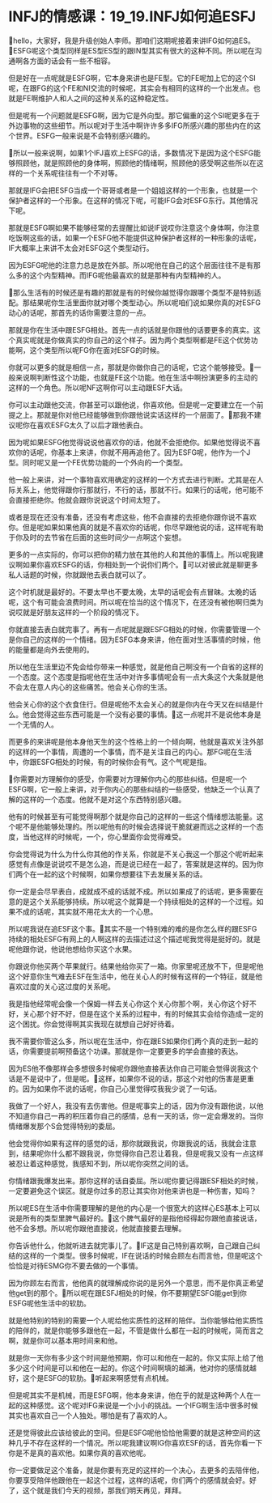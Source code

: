 # INFJ的情感课：19_19.INFJ如何追ESFJ

🎼hello，大家好，我是升级创始人李师。那咱们这期呢接着来讲IFG如何追ES。🎼ESFG呢这个类型同样是ES型ES型的跟IN型其实有很大的这种不同。所以呢在沟通啊各方面的话会有一些不相容。

但是好在一点呢就是ESFG啊，它本身来讲也是FE型。它的FE呢加上它的这个SI呢，在跟FG的这个FE和NI交流的时候呢，其实会有相同的这样的一个出发点。也就是FE啊维护人和人之间的这种关系的这种稳定性。

但是呢有一个问题就是ESFG啊，因为它是外向型。那它偏重的这个SI呢更多在于外边事物的这些细节。所以呢对于生活中啊许许多多IFG所感兴趣的那些内在的这个世界。ESFG一般来说是不会特别感兴趣的。

🎼所以一般来说啊，如果1个IFJ喜欢上ESFG的话，多数情况下是因为这个ESFG能够照顾他，就是照顾他的身体啊，照顾他的情绪啊，照顾他的感受啊这些所以在这样的一个关系呢往往有一个不对等。

那就是IFG会把ESFG当成一个哥哥或者是一个姐姐这样的一个形象，也就是一个保护者这样的一个形象。在这样的情况下呢，可能IFG会对ESFG东行。其他情况下呢。

那就是ESFG啊如果不能够经常的去提醒比如说IF说哎你注意这个身体啊，你注意吃饭啊这些的话，如果一个ESFG他不能提供这种保护者这样的一种形象的话呢，IF大概率上来讲不太会对ESFG这个类型动行。

因为ESFG呢他的注意力总是放在外部。所以呢他在自己的这个层面往往不是有那么多的这个内型精神。而IFG呢他最喜欢的就是那种有内型精神的人。

🎼那么生活有的时候还是有趣的那就是有的时候你越觉得你跟哪个类型不是特别适配。那结果呢你生活里面你就对哪个类型动心。所以呢咱们说如果你真的对ESFG动心的话呢，那首先的话你需要注意的一点。

那就是你在生活中跟ESFG相处。首先一点的话就是你跟他的话要更多的真实。这个真实呢就是你做真实的你自己的这个样子。因为两个类型啊都是FE这个优势功能啊，这个类型所以呢FG你在面对ESFG的时候。

你就可以更多的就是相信一点，那就是你做你自己的话呢，它这个能够接受。🎼一般来说啊判断性这个功能，也就是FE这个功能。他在生活中啊扮演更多的主动的这样的一个角色。所以呢NF这啊你可以主动跟ESF大话。

你可以主动跟他交流，你甚至可以跟他说，你喜欢他。但是呢一定要建立在一个前提之上。那就是你对他已经能够做到你跟他说实话这样的一个层面了。🎼那我不建议呢你在喜欢ESFG太久了以后才跟他表白。

因为呢如果ESFG他觉得说说他喜欢你的话，他就不会拒绝你。如果他觉得说不喜欢你的话呢，你基本上来讲，你就不用再追他了。因为ESFG呢，他作为一个J型。同时呢又是一个FE优势功能的一个外向的一个类型。

他一般上来讲，对一个事物喜欢用确定的这样的一个方式去进行判断。尤其是在人际关系上，他觉得跟你行那就行，不行的话，那就不行。如果行的话呢，他可能不会直接拒绝你。他就会跟你说说这个时间太短了。

或者是现在还没有准备，还没有考虑这些，他不会直接的去拒绝你跟你说不喜欢你。但是呢如果如果他真的就是不喜欢你的话呢，你尽早跟他说的话，这样呢有助于你及时的去节省在后面的这些时间少一点啊这个妄想。

更多的一点实际的，你可以把你的精力放在其他的人和其他的事情上。所以呢我建议啊如果你喜欢ESFG的话，你相处到一个说你们两个。🎼可以对彼此就是聊更多私人话题的时候，你就跟他去表白就可以了。

这个时机就是最好的。不要太早也不要太晚，太早的话呢会有点冒昧。太晚的话呢，这个有可能会浪费时间。所以呢在恰当的这个情况下，在还没有被他啊归类为说哎就是好朋友这样的一个阶段的情况下。

你就直接去表白就完事了。再有一点呢就是跟ESFG相处的时候，你需要管理一个是你自己的这样的一个情绪。因为ESFG本身来讲，他在面对生活事情的时候，他的能量都是向外去使用的。

所以他在生活里边不免会给你带来一种感觉，就是他自己啊没有一个自省的这样的一个态度。这个态度是指呢他在生活中对许多事情呢会有一点大条这个大条就是他不会太在意人内心的这些痛苦。他会关心你的生活。

他会关心你的这个衣食住行。但是呢他不太会关心的就是你内在今天又在纠结是什么。他会觉得这些东西可能是一个没有必要的事情。🎼这一点呢并不是说他本身是一个无情的人。

而更多的来讲呢是他本身他天生的这个性格上的一个倾向啊，他就是喜欢关注外部的这样的一个事情，周遭的一个事情，而不是关注自己的内心。那FG呢在生活中，你跟ESFG相处的时候，有的时候你会有气。这个气呢是指。

🎼你需要对方理解你的感受，你需要对方理解你内心的那些纠结。但是呢一个ESFG啊，它一般上来讲，对于你内心的那些纠结的一些感受，他缺乏一个认真了解的这样的一个态度。他就不是对这个东西特别感兴趣。

他有的时候甚至有可能觉得啊那个就是你自己的这样的一些这个情绪想法能量。这个呢不是他能够处理的。所以呢他有的时候会选择说干脆就避而远之这样的一个态度，当他这样的时候呢，一个，你心里面你会觉得难受。

你会觉得说为什么为什么你其他的作关系，你就是不关心我这一个那这个呢听起来感觉有点像是说说哎不是怎么追，而是说已经在一起了，答案就是这样的。因为你们两个在一起的这个时候啊，如果你想要往下去发展关系的话。

你一定是会尽早表白，成就成不成的话就不成。所以如果成了的话呢，更多需要在意的是这个关系能够持续。所以呢这个就算是一个持续相处的这样的一个过程。如果不成的话呢，其实就不用花太大的一个心思。

所以呢我说在追ESF这个事。🎼其实不是一个特别难的难的是你怎么样的跟ESFG持续的相处ESFG有网上的人啊这样的去描述过这个描述呢我觉得是挺好的。就是呢他跟你说，他说他想给你买这个水果。

你跟说你他买两个苹果就行。结果他给你买了一箱。你家里呢还放不下，但是呢他这个好意你生气难去ESF在生活中，他在关心人的时候有这样的一个特征，就是他喜欢过度的关心这过度的关系呢。

我是指他经常呢会像一个保姆一样去关心你这个关心你那个啊，关心你这个好不好，关心那个好不好，但是在这个关系的过程中，有的时候其实会给你造成一定的这个困扰。你会觉得啊其实我现在就想自己好好待着。

我不需要你管这么多，所以呢在生活中，你在跟ES如果你们两个真的走到一起的话，你需要提前啊预备这个功课。那就是你一定要更多的学会直接的表达。

因为ES他不像那样会多想很多时候呢你跟他直接表达你自己可能会觉得说我这个话是不是说中了，但是呢。🎼这样，如果你不说的话，那这个对他的伤害是更重的。因为如果你不说的话呢，你自己心里觉得哎我我少说了一句话。

我做了一个好人，我没有去伤害他。但是呢事实上的话，因为你没有跟他说，以他不知道你自己一再的积压着你自己的感情，总有一天的话，你一定会爆发的。当你情绪爆发那个S会觉得特别的委屈。

他会觉得你如果有这样的感觉的话，那你就跟我说，你跟我说的话，我就会注意到，结果呢你什么都不跟我说，你觉得你自己忍让着我，但是呢我又没有一点这样被忍让着这种感觉，我感知不到，所以呢你突然之间的话。

你情绪跟我爆发出来。那你这样的话自委屈。所以呢你要记得跟ESF相处的时候，一定要避免这个误区。就是你过多的忍让其实你对他来讲也是一种伤害，知吗？

所以呢ES在生活中你需要理解的是他的内心是一个很宽大的这样心ES基本上可以说是所有的类型里脾气最好的。🎼这个脾气最好的是指他经得起你跟他直接说话，他不会多想。所以呢你跟他直接说，他就直接要去理解。

你告诉他什么，他就听进去就完事儿了。🎼IF这是自己特别喜欢啊，自己跟自己纠结的这样的一个类型。很多时候呢，IF在说话的时候会顾左右而言他，但是呢这个恰恰是对待ESMG你不要去做的一个事情。

因为你顾左右而言，他他真的就理解成你说的是另外一个意思，而不是你真正希望他get到的那个。🎼所以呢在跟ESFJ相处的时候，你不要期望ESFG能get到你ESFG呢他生活中的软肋。

就是他特别的特别的需要一个人呢给他实质性的这样的陪伴。当你能够给他实质性的陪伴的，就是你能够多跟他在一起，不管是做什么都在一起的时候呢，简而言之啊，就是你可以基本用时间来和他。

就是你一天你有多少这个时间是他预期，你可以和他在一起的。你又实际上给了他多少这个时间是可以和他在一起的。你这个时间啊填的越满，他对你的感情就越好，这个是ESFG的软肋。🎼听起来啊感觉有点机械。

但是呢其实不是机械，而是ESFG啊，他本身来讲，他在乎的就是这种两个人在一起的这种感觉。这个呢对IFG来说是一个小小的挑战。一个IFG啊生活中很多时候其实也喜欢自己一个人独处。哪怕是有了喜欢的人。

还是觉得彼此应该给彼此的空间。但是ESFG呢他恰恰他需要的就是这种空间的这种几乎不存在这样的一个情况。所以呢我建议啊IG你喜欢ESF的话，首先你看一下你是不是真的喜欢他。如果你真的喜欢他呢。

你一定要做足这个准备，就是你要有充足的这样的一个决心，去更多的去陪伴他，你要享受陪伴他跟他在一起这个过程，这样的话呢，你们两个的感情就会好。好了，这个就是我们今天的视频，那我们明天再见，拜拜。

